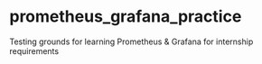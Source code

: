 # prometheus_grafana_practice
Testing grounds for learning Prometheus &amp; Grafana for internship requirements

